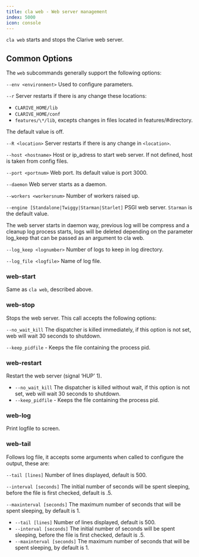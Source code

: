 ```yaml
---
title: cla web - Web server management
index: 5000
icon: console
---
```


`cla web` starts and stops the Clarive web server.

## Common Options

The `web` subcommands generally support the following options:

`--env <environment>` Used to configure parameters.

`--r` Server restarts if there is any change these locations:

- `CLARIVE_HOME/lib`
- `CLARIVE_HOME/conf`
- `features/\*/lib`, excepts changes in files located in features/#directory.

The default value is off.

`--R <location>` Server restarts if there is any change in `<location>`.

`--host <hostname>` Host or ip_adress to start web server. If not defined, host is taken from config files.

`--port <portnum>` Web port. Its default value is port 3000.

`--daemon` Web server starts as a daemon.

`--workers <workersnum>` Number of workers raised up.

`--engine [Standalone|Twiggy|Starman|Starlet]` PSGI web server. `Starman` is the default value.

The web server starts in daemon way, previous log will be compress and
a cleanup log process starts, logs will be deleted depending on
the parameter log_keep that can be passed as an argument to cla web.

`--log_keep <lognumber>` Number of logs to keep in log directory.

`--log_file <logfile>` Name of log file.

### web-start

Same as `cla web`, described above.

### web-stop

Stops the web server.  This call accepts the following options:

`--no_wait_kill` The dispatcher is killed immediately,
if this option is not set, web will wait 30 seconds to shutdown.

`--keep_pidfile` - Keeps the file containing the process pid.

### web-restart

Restart the web server  (signal ‘HUP’ 1).

- `--no_wait_kill` The dispatcher is killed without wait, if this option is not set, web will wait 30 seconds to
  shutdown.
- `--keep_pidfile` - Keeps the file containing the process pid.

### web-log

Print logfile to screen.

### web-tail

Follows log file, it accepts some arguments when called to configure the output, these are:

`--tail [lines]` Number of lines displayed, default is 500.

`--interval [seconds]` The initial number of seconds will be spent
sleeping, before the file is first checked, default is .5.

`--maxinterval [seconds]` The maximum number of seconds that will be spent
sleeping, by default is 1.

- `--tail [lines]` Number of lines displayed, default is 500.
- `--interval [seconds]` The initial number of seconds will be spent sleeping, before the file is first checked, default
  is .5.
- `--maxinterval [seconds]` The maximum number of seconds that will be spent sleeping, by default is 1.
